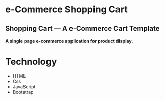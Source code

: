﻿# e-Commerce Shopping Cart
## Shopping Cart — A e-Commerce Cart Template
#### A single page e-commerce application for product display.

# Technology
* HTML
* Css
* JavaScript
* Bootstrap
